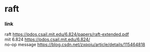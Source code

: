 # raft

### link
raft https://pdos.csail.mit.edu/6.824/papers/raft-extended.pdf
<br> mit 6.824 https://pdos.csail.mit.edu/6.824/
<br> no-op message  https://blog.csdn.net/zxpoiu/article/details/115464818